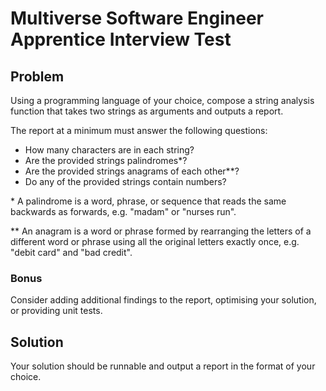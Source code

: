 # Multiverse Software Engineer Apprentice Interview Test

## Problem

Using a programming language of your choice, compose a string analysis function that takes two strings as arguments and outputs a report.

The report at a minimum must answer the following questions:
- How many characters are in each string?
- Are the provided strings palindromes*?
- Are the provided strings anagrams of each other**?
- Do any of the provided strings contain numbers?

\* A palindrome is a word, phrase, or sequence that reads the same backwards as forwards, e.g. "madam" or "nurses run".

** An anagram is a word or phrase formed by rearranging the letters of a different word or phrase using all the original letters exactly once, e.g. "debit card" and "bad credit".

### Bonus
Consider adding additional findings to the report, optimising your solution, or providing unit tests.

## Solution

Your solution should be runnable and output a report in the format of your choice.
